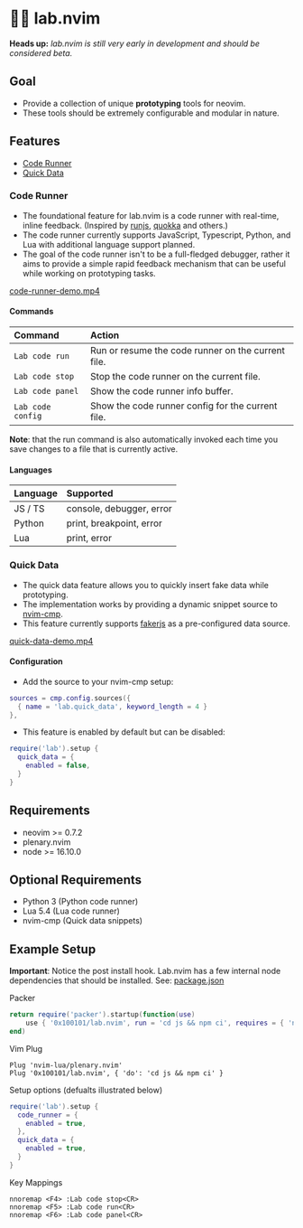 # 👩‍🔬 lab.nvim

**Heads up:** *lab.nvim is still very early in development and should be considered beta.*

## Goal
- Provide a collection of unique **prototyping** tools for neovim. 
- These tools should be extremely configurable and modular in nature.

## Features

- [Code Runner](#code-runner)
- [Quick Data](#quick-data)

### <a id="code-runner"></a> Code Runner
- The foundational feature for lab.nvim is a code runner with real-time, inline feedback. (Inspired by [runjs](https://runjs.app/), [quokka](https://quokkajs.com/) and others.)
- The code runner currently supports JavaScript, Typescript, Python, and Lua with additional language support planned.
- The goal of the code runner isn't to be a full-fledged debugger, rather it aims to provide a simple rapid feedback mechanism that can be useful while working on prototyping tasks.

[code-runner-demo.mp4](https://user-images.githubusercontent.com/106625318/181047786-ca256229-bafa-471f-a8ca-420068a4de7d.mp4)

#### Commands

| Command            | Action                                                           |
:--------------------| :----------------------------------------------------------------|
| `Lab code run`     | Run or resume the code runner on the current file.               |
| `Lab code stop`    | Stop the code runner on the current file.                        |
| `Lab code panel`   | Show the code runner info buffer.                                |
| `Lab code config`  | Show the code runner config for the current file.                |

**Note**: that the run command is also automatically invoked each time you save changes to a file that is currently active.

#### Languages

| Language           | Supported                                                        |
:--------------------| :----------------------------------------------------------------|
| JS / TS            | console, debugger, error                                         |
| Python             | print, breakpoint, error                                         |
| Lua                | print, error                                                     |

### <a id="quick-data"></a> Quick Data
- The quick data feature allows you to quickly insert fake data while prototyping. 
- The implementation works by providing a dynamic snippet source to [nvim-cmp](https://github.com/hrsh7th/nvim-cmp).
- This feature currently supports [fakerjs](https://github.com/faker-js/faker) as a pre-configured data source.

[quick-data-demo.mp4](https://user-images.githubusercontent.com/106625318/180894510-54c108f0-fb73-480e-a00d-b2d9225df836.mp4)

#### Configuration

- Add the source to your nvim-cmp setup:

```lua
sources = cmp.config.sources({
  { name = 'lab.quick_data', keyword_length = 4 }
}, 
```

- This feature is enabled by default but can be disabled:

```lua
require('lab').setup {
  quick_data = {
    enabled = false,
  }
}
```

## Requirements
- neovim >= 0.7.2
- plenary.nvim
- node >= 16.10.0

## Optional Requirements
- Python 3 (Python code runner)
- Lua 5.4 (Lua code runner)
- nvim-cmp (Quick data snippets)

## Example Setup

**Important**: Notice the post install hook. Lab.nvim has a few internal node dependencies that should be installed. See: [package.json](https://github.com/0x100101/lab.nvim/blob/main/js/package.json#L10)

Packer
```lua
return require('packer').startup(function(use)
	use { '0x100101/lab.nvim', run = 'cd js && npm ci', requires = { 'nvim-lua/plenary.nvim' } }
end)
```

Vim Plug
```
Plug 'nvim-lua/plenary.nvim'
Plug '0x100101/lab.nvim', { 'do': 'cd js && npm ci' }
```

Setup options (defualts illustrated below)
```lua
require('lab').setup {
  code_runner = {
    enabled = true,
  },
  quick_data = {
    enabled = true,
  }
}
```

Key Mappings
```
nnoremap <F4> :Lab code stop<CR>
nnoremap <F5> :Lab code run<CR>
nnoremap <F6> :Lab code panel<CR>
```
